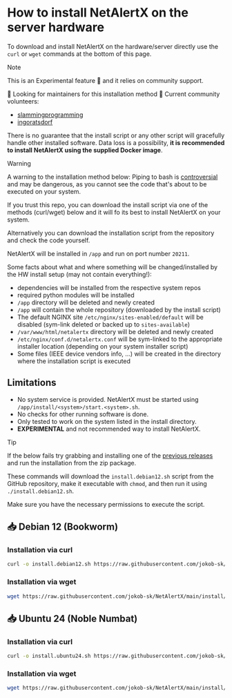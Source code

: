 # How to install NetAlertX on the server hardware

To download and install NetAlertX on the hardware/server directly use the `curl` or `wget` commands at the bottom of this page.

> [!NOTE]
> This is an Experimental feature 🧪 and it relies on community support.
>
> 🙏 Looking for maintainers for this installation method 🙂 Current community volunteers: 
>   - [slammingprogramming](https://github.com/slammingprogramming)
>   - [ingoratsdorf](https://github.com/ingoratsdorf)
>
> There is no guarantee that the install script or any other script will gracefully handle other installed software.
> Data loss is a possibility, **it is recommended to install NetAlertX using the supplied Docker image**.

> [!WARNING]
> A warning to the installation method below: Piping to bash is [controversial](https://pi-hole.net/2016/07/25/curling-and-piping-to-bash) and may
be dangerous, as you cannot see the code that's about to be executed on your system.

If you trust this repo, you can download the install script via one of the methods (curl/wget) below and it will fo its best to install NetAlertX on your system.

Alternatively you can download the installation script from the repository and check the code yourself.

NetAlertX will be installed in `/app` and run on port number `20211`.

Some facts about what and where something will be changed/installed by the HW install setup (may not contain everything!):

- dependencies will be installed from the respective system repos
- required python modules will be installed
- `/app` directory will be deleted and newly created
- `/app` will contain the whole repository (downloaded by the install script)
- The default NGINX site `/etc/nginx/sites-enabled/default` will be disabled (sym-link deleted or backed up to `sites-available`)
- `/var/www/html/netalertx` directory will be deleted and newly created
- `/etc/nginx/conf.d/netalertx.conf` will be sym-linked to the appropriate installer location (depending on your system installer script)
- Some files (IEEE device vendors info, ...) will be created in the directory where the installation script is executed

## Limitations

- No system service is provided. NetAlertX must be started using `/app/install/<system>/start.<system>.sh`.
- No checks for other running software is done.
- Only tested to work on the system listed in the install directory.
- **EXPERIMENTAL** and not recommended way to install NetAlertX.

> [!TIP]  
> If the below fails try grabbing and installing one of the [previous releases](https://github.com/jokob-sk/NetAlertX/releases) and run the installation from the zip package.

These commands will download the `install.debian12.sh` script from the GitHub repository, make it executable with `chmod`, and then run it using `./install.debian12.sh`.

Make sure you have the necessary permissions to execute the script.


## 📥 Debian 12 (Bookworm)

### Installation via curl
```bash
curl -o install.debian12.sh https://raw.githubusercontent.com/jokob-sk/NetAlertX/main/install/debian12/install.debian12.sh && sudo chmod +x install.debian12.sh && sudo ./install.debian12.sh
```

### Installation via wget

```bash
wget https://raw.githubusercontent.com/jokob-sk/NetAlertX/main/install/debian12/install.debian12.sh -O install.debian12.sh && sudo chmod +x install.debian12.sh && sudo ./install.debian12.sh
```

## 📥 Ubuntu 24 (Noble Numbat)

### Installation via curl
```bash
curl -o install.ubuntu24.sh https://raw.githubusercontent.com/jokob-sk/NetAlertX/main/install/ubuntu24/install.ubuntu24.sh && sudo chmod +x install.ubuntu24.sh && sudo ./install.ubuntu24.sh
```

### Installation via wget

```bash
wget https://raw.githubusercontent.com/jokob-sk/NetAlertX/main/install/ubuntu24/install.ubuntu24.sh -O install.ubuntu24.sh && sudo chmod +x install.ubuntu24.sh && sudo ./install.ubuntu24.sh
```
